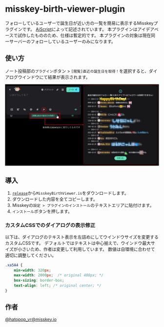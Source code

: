 # misskey-birth-viewer-plugin
フォローしているユーザーで誕生日が近い方の一覧を簡易に表示するMisskeyプラグインです。
[AiScript](https://github.com/syuilo/aiscript/tree/master)によって記述されています。
本プラグインはアイデアベースで試作したもののため、仕様は暫定的です。
本プラグインの対象は現在同一サーバーのフォローしているユーザーのみになります。

## 使い方
ノート投稿部の`プラグイン`ボタン > `[閲覧]直近の誕生日を取得！`を選択すると、ダイアログウインドウにて結果が表示されます。

![image](images/image_001.jpg)

## 導入
1. [`release`](https://github.com/hatopopvr/misskey-birth-viewer-plugin/releases)から`MisskeyBirthViewer.is`をダウンロードします。
2. ダウンロードした内容を全てコピーします。
3. Misskeyの`設定 > プラグインのインストール`のテキストエリアに貼付けます。
4. `インストール`ボタンを押します。

###  カスタムCSSでのダイアログの表示修正
以下は、ダイアログのテキスト表示を左詰めにしてウインドウサイズを変更するカスタムCSSです。
デフォルトではテキストは中心揃えで、ウインドウ最大サイズが小さいため、作者は変更して利用しています。
数値は自環境に合わせて適切に調整してください。
```css
.xa5A4 {
    min-width: 320px;
    max-width: 2000px;  /* original 480px; */
    box-sizing: border-box;
    text-align: left; /* original center; */
}
```

## 作者
[@hatopop_vr@misskey.io](https://misskey.io/@hatopop_vr)